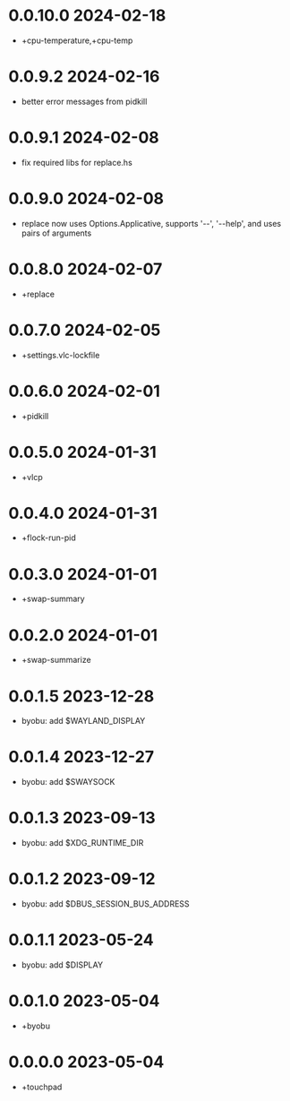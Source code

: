 0.0.10.0 2024-02-18
===================
- +cpu-temperature,+cpu-temp

0.0.9.2 2024-02-16
==================
- better error messages from pidkill

0.0.9.1 2024-02-08
==================
- fix required libs for replace.hs

0.0.9.0 2024-02-08
==================
- replace now uses Options.Applicative, supports '--', '--help', and uses pairs of
  arguments

0.0.8.0 2024-02-07
==================
- +replace

0.0.7.0 2024-02-05
==================
- +settings.vlc-lockfile

0.0.6.0 2024-02-01
==================
- +pidkill

0.0.5.0 2024-01-31
==================
- +vlcp

0.0.4.0 2024-01-31
==================
- +flock-run-pid

0.0.3.0 2024-01-01
==================
- +swap-summary

0.0.2.0 2024-01-01
==================
- +swap-summarize

0.0.1.5 2023-12-28
==================
- byobu: add $WAYLAND_DISPLAY

0.0.1.4 2023-12-27
==================
- byobu: add $SWAYSOCK

0.0.1.3 2023-09-13
==================
- byobu: add $XDG_RUNTIME_DIR

0.0.1.2 2023-09-12
==================
- byobu: add $DBUS_SESSION_BUS_ADDRESS

0.0.1.1 2023-05-24
==================
- byobu: add $DISPLAY

0.0.1.0 2023-05-04
==================
- +byobu

0.0.0.0 2023-05-04
===================
- +touchpad
